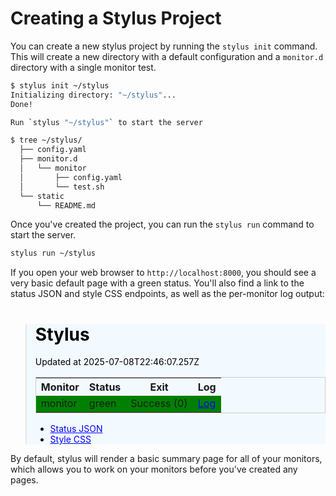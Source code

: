 # Creating a Stylus Project

You can create a new stylus project by running the `stylus init` command. This
will create a new directory with a default configuration and a `monitor.d`
directory with a single monitor test.

```bash session
$ stylus init ~/stylus
Initializing directory: "~/stylus"...
Done!

Run `stylus "~/stylus"` to start the server

$ tree ~/stylus/
  ├── config.yaml
  ├── monitor.d
  │   └── monitor
  │       ├── config.yaml
  │       └── test.sh
  └── static
      └── README.md
```

Once you've created the project, you can run the `stylus run` command to start
the server.

```bash
stylus run ~/stylus
```

If you open your web browser to `http://localhost:8000`, you should see a
very basic default page with a green status. You'll also find a link to the
status JSON and style CSS endpoints, as well as the per-monitor log output:

<blockquote style="background-color: #f3faff !important; color: black !important;">
<h1 style="color: black !important;">Stylus</h1>
<p>Updated at 2025-07-08T22:46:07.257Z</p>
<table style="border: 1px solid #ccc; border-collapse: collapse;">
    <tbody><tr>
        <th>Monitor</th>
        <th>Status</th>
        <th>Exit</th>
        <th>Log</th>
    </tr>
    <tr data-monitor-id="monitor" style="background-color: green;">
        <td>monitor</td>
        <td>green</td>
        <td>Success (0)</td>
        <td><a style="color: blue; text-decoration: underline;">Log</a></td>
    </tr>
</tbody></table>
<ul>
    <li><a style="color: blue; text-decoration: underline;">Status JSON</a></li>
    <li><a style="color: blue; text-decoration: underline;">Style CSS</a></li>
</ul>
</blockquote>

By default, stylus will render a basic summary page for all of your monitors,
which allows you to work on your monitors before you've created any pages.

